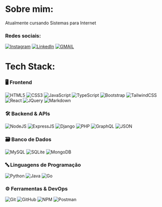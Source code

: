 #  Sobre mim:

Atualmente cursando Sistemas para Internet

### Redes sociais:
[![Instagram](https://img.shields.io/badge/Instagram-%23E4405F.svg?style=for-the-badge&logo=Instagram&logoColor=white)](https://www.instagram.com/bruno_alencarmb/)
[![LinkedIn](https://img.shields.io/badge/LinkedIn-0077B5?style=for-the-badge&logo=linkedin&logoColor=white)](https://www.linkedin.com/in/bruno-alencar-158194357/)
[![GMAIL](https://img.shields.io/badge/Gmail-D14836?style=for-the-badge&logo=gmail&logoColor=white)](mailto:bruno.pfreelancer@gmail.com)



#  Tech Stack:
### 🖥️ Frontend
![HTML5](https://img.shields.io/badge/html5-%23E34F26.svg?style=for-the-badge&logo=html5&logoColor=white)
![CSS3](https://img.shields.io/badge/css3-%231572B6.svg?style=for-the-badge&logo=css3&logoColor=white)
![JavaScript](https://img.shields.io/badge/javascript-%23323330.svg?style=for-the-badge&logo=javascript&logoColor=%23F7DF1E)
![TypeScript](https://img.shields.io/badge/TypeScript-007ACC?style=for-the-badge&logo=typescript&logoColor=white)
![Bootstrap](https://img.shields.io/badge/bootstrap-%238511FA.svg?style=for-the-badge&logo=bootstrap&logoColor=white)
![TailwindCSS](https://img.shields.io/badge/Tailwind_CSS-38B2AC?style=for-the-badge&logo=tailwind-css&logoColor=white)
![React](https://img.shields.io/badge/React-20232A?style=for-the-badge&logo=react&logoColor=61DAFB)
![JQuery](https://img.shields.io/badge/jQuery-0769AD?style=for-the-badge&logo=jquery&logoColor=white)
![Markdown](https://img.shields.io/badge/Markdown-000000?style=for-the-badge&logo=markdown&logoColor=white)
<!--
![Angular](https://img.shields.io/badge/AngularJS-E23237?style=for-the-badge&logo=angularjs&logoColor=white)
-->

### 🛠️ Backend & APIs
![NodeJS](https://img.shields.io/badge/node.js-6DA55F?style=for-the-badge&logo=node.js&logoColor=white)
![ExpressJS](https://img.shields.io/badge/Express.js-404D59?style=for-the-badge)
![Django](https://img.shields.io/badge/django-%23092E20.svg?style=for-the-badge&logo=django&logoColor=white)
![PHP](https://img.shields.io/badge/php-%23777BB4.svg?style=for-the-badge&logo=php&logoColor=white)
![GraphQL](https://img.shields.io/badge/-GraphQL-E10098?style=for-the-badge&logo=graphql&logoColor=white)
![JSON](https://img.shields.io/badge/json%20web%20tokens-323330?style=for-the-badge&logo=json-web-tokens&logoColor=pink)

### 🗃️ Banco de Dados
![MySQL](https://img.shields.io/badge/mysql-4479A1.svg?style=for-the-badge&logo=mysql&logoColor=white)
![SQLite](https://img.shields.io/badge/sqlite-%2307405e.svg?style=for-the-badge&logo=sqlite&logoColor=white)
![MongoDB](https://img.shields.io/badge/MongoDB-4EA94B?style=for-the-badge&logo=mongodb&logoColor=white)

### 🔤 Linguagens de Programação
![Python](https://img.shields.io/badge/python-3670A0?style=for-the-badge&logo=python&logoColor=ffdd54)
![Java](https://img.shields.io/badge/Java-ED8B00?style=for-the-badge&logo=openjdk&logoColor=white)
![Go](https://img.shields.io/badge/Go-00ADD8?style=for-the-badge&logo=go&logoColor=white)
<!--
![C++](https://img.shields.io/badge/c++-%2300599C.svg?style=for-the-badge&logo=c%2B%2B&logoColor=white)
-->

### ⚙️ Ferramentas & DevOps
![Git](https://img.shields.io/badge/git-%23F05033.svg?style=for-the-badge&logo=git&logoColor=white)
![GitHub](https://img.shields.io/badge/github-%23121011.svg?style=for-the-badge&logo=github&logoColor=white)
![NPM](https://img.shields.io/badge/NPM-%23CB3837.svg?style=for-the-badge&logo=npm&logoColor=white)
![Postman](https://img.shields.io/badge/Postman-FF6C37?style=for-the-badge&logo=postman&logoColor=white)

<!--
### 🔌 Hardware/IoT
![Arduino](https://img.shields.io/badge/-Arduino-00979D?style=for-the-badge&logo=Arduino&logoColor=white)
-->

